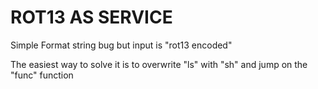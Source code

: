 # ROT13 AS SERVICE

Simple Format string bug but input is "rot13 encoded"

The easiest way to solve it is to overwrite "ls" with "sh" and jump on the "func" function


